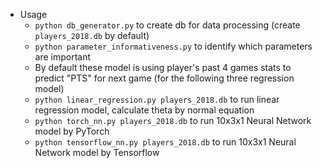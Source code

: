 * Usage
  * `python db_generator.py` to create db for data processing (create `players_2018.db` by default)
  * `python parameter_informativeness.py` to identify which parameters are important
  * By default these model is using player's past 4 games stats to predict "PTS" for next game (for the following three regression model)
  * `python linear_regression.py players_2018.db` to run linear regression model, calculate theta by normal equation
  * `python torch_nn.py players_2018.db` to run 10x3x1 Neural Network model by PyTorch
  * `python tensorflow_nn.py players_2018.db` to run 10x3x1 Neural Network model by Tensorflow

